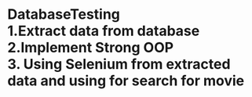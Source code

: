 # DatabaseTesting <br> 1.Extract data from database <br>2.Implement Strong OOP <br>3. Using Selenium from extracted data and using for search for movie 
